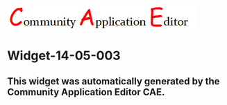 ![CAE](https://github.com/PhilCAEOrg/application-App-14-05-001/blob/gh-pages/frontendComponent-Widget-14-05-003/img/logo.png)  

Widget-14-05-003
===================


This widget was automatically generated by the Community Application Editor CAE.  
---------------
